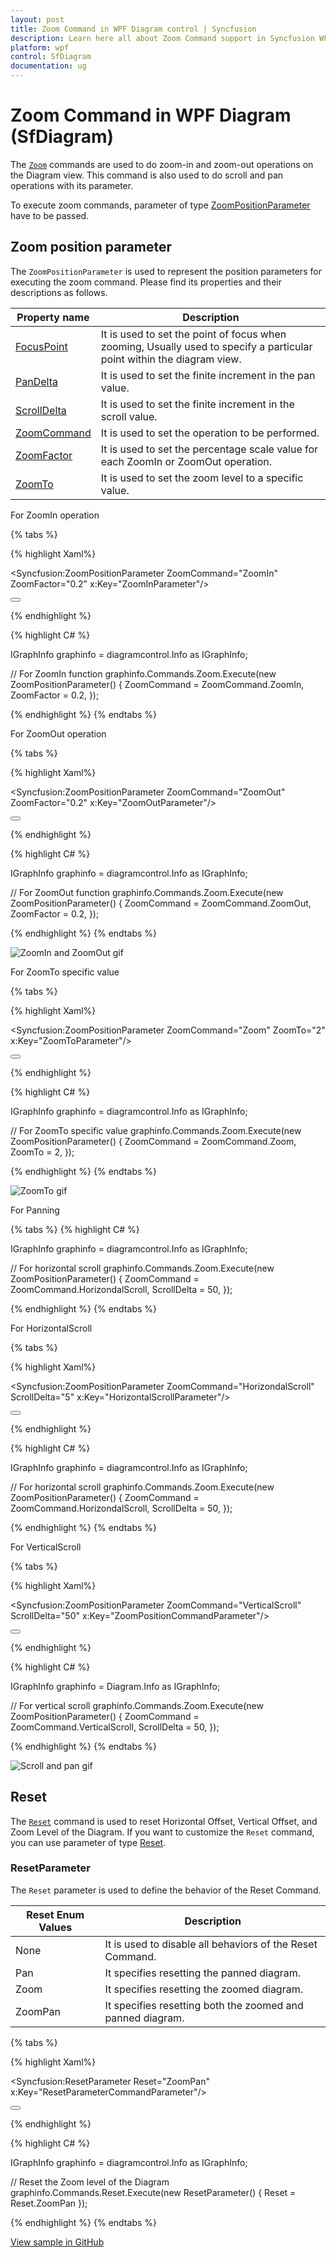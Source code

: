 ```yaml
---
layout: post
title: Zoom Command in WPF Diagram control | Syncfusion
description: Learn here all about Zoom Command support in Syncfusion WPF Diagram (SfDiagram) control, its elements and more.
platform: wpf
control: SfDiagram
documentation: ug
---
```


# Zoom Command in WPF Diagram (SfDiagram)

The [`Zoom`](https://help.syncfusion.com/cr/wpf/Syncfusion.UI.Xaml.Diagram.IDiagramCommands.html#Syncfusion_UI_Xaml_Diagram_IDiagramCommands_Zoom) commands are used to do zoom-in and zoom-out operations on the Diagram view. This command is also used to do scroll and pan operations with its parameter. 

To execute zoom commands, parameter of type [ZoomPositionParameter](https://help.syncfusion.com/cr/wpf/Syncfusion.UI.Xaml.Diagram.ZoomPositionParameter.html) have to be passed.

## Zoom position parameter

The `ZoomPositionParameter` is used to represent the position parameters for executing the zoom command. Please find its properties and their descriptions as follows.

| Property name | Description |
| --- | --- |
| [FocusPoint](https://help.syncfusion.com/cr/wpf/Syncfusion.UI.Xaml.Diagram.ZoomPositionParameter.html#Syncfusion_UI_Xaml_Diagram_ZoomPositionParameter_FocusPoint) | It is used to set the point of focus when zooming, Usually used to specify a particular point within the diagram view. |
| [PanDelta](https://help.syncfusion.com/cr/wpf/Syncfusion.UI.Xaml.Diagram.ZoomPositionParameter.html#Syncfusion_UI_Xaml_Diagram_ZoomPositionParameter_PanDelta) | It is used to set the finite increment in the pan value. |
| [ScrollDelta](https://help.syncfusion.com/cr/wpf/Syncfusion.UI.Xaml.Diagram.ZoomPositionParameter.html#Syncfusion_UI_Xaml_Diagram_ZoomPositionParameter_ScrollDelta) | It is used to set the finite increment in the scroll value. |
| [ZoomCommand](https://help.syncfusion.com/cr/wpf/Syncfusion.UI.Xaml.Diagram.ZoomPositionParameter.html#Syncfusion_UI_Xaml_Diagram_ZoomPositionParameter_ZoomCommand) | It is used to set the operation to be performed. |
| [ZoomFactor](https://help.syncfusion.com/cr/wpf/Syncfusion.UI.Xaml.Diagram.ZoomPositionParameter.html#Syncfusion_UI_Xaml_Diagram_ZoomPositionParameter_ZoomFactor) | It is used to set the percentage scale value for each ZoomIn or ZoomOut operation. |
| [ZoomTo](https://help.syncfusion.com/cr/wpf/Syncfusion.UI.Xaml.Diagram.ZoomPositionParameter.html#Syncfusion_UI_Xaml_Diagram_ZoomPositionParameter_ZoomTo) | It is used to set the zoom level to a specific value. |

For ZoomIn operation

{% tabs %}

{% highlight Xaml%}

<Syncfusion:ZoomPositionParameter ZoomCommand="ZoomIn" ZoomFactor="0.2" x:Key="ZoomInParameter"/>

<Button Height="50" Content="ZoomIn" Name="ZoomIn" Command="Syncfusion:DiagramCommands.Zoom" CommandParameter="{StaticResource ZoomInParameter}"></Button>

{% endhighlight %}

{% highlight C# %}

IGraphInfo graphinfo = diagramcontrol.Info as IGraphInfo;

// For ZoomIn function
graphinfo.Commands.Zoom.Execute(new ZoomPositionParameter()
{
    ZoomCommand = ZoomCommand.ZoomIn,
    ZoomFactor = 0.2,
});

{% endhighlight %}
{% endtabs %}

For ZoomOut operation

{% tabs %}

{% highlight Xaml%}

<Syncfusion:ZoomPositionParameter ZoomCommand="ZoomOut" ZoomFactor="0.2" x:Key="ZoomOutParameter"/>

<Button Height="50" Content="ZoomOut" Name="ZoomOut" Command="Syncfusion:DiagramCommands.Zoom" CommandParameter="{StaticResource ZoomOutParameter}"></Button>

{% endhighlight %}

{% highlight C# %}

IGraphInfo graphinfo = diagramcontrol.Info as IGraphInfo;

// For ZoomOut function
graphinfo.Commands.Zoom.Execute(new ZoomPositionParameter()
{
    ZoomCommand = ZoomCommand.ZoomOut,
    ZoomFactor = 0.2,
});

{% endhighlight %}
{% endtabs %}

![ZoomIn and ZoomOut gif](Commands_Images/Commands_img13.gif)

For ZoomTo specific value

{% tabs %}

{% highlight Xaml%}

<Syncfusion:ZoomPositionParameter ZoomCommand="Zoom" ZoomTo="2" x:Key="ZoomToParameter"/>

<Button Height="50" Content="ZoomTo" Name="ZoomTo" Command="Syncfusion:DiagramCommands.Zoom" CommandParameter="{StaticResource ZoomToParameter}"></Button>

{% endhighlight %}

{% highlight C# %}

IGraphInfo graphinfo = diagramcontrol.Info as IGraphInfo;

// For ZoomTo specific value
graphinfo.Commands.Zoom.Execute(new ZoomPositionParameter()
{
    ZoomCommand = ZoomCommand.Zoom,
    ZoomTo = 2,
});

{% endhighlight %}
{% endtabs %}

![ZoomTo gif](Commands_Images/Commands_img14.gif)

For Panning

{% tabs %}
{% highlight C# %}

IGraphInfo graphinfo = diagramcontrol.Info as IGraphInfo;

// For horizontal scroll
graphinfo.Commands.Zoom.Execute(new ZoomPositionParameter()
{
    ZoomCommand = ZoomCommand.HorizondalScroll,
    ScrollDelta = 50,
});

{% endhighlight %}
{% endtabs %}


For HorizontalScroll

{% tabs %}

{% highlight Xaml%}

<Syncfusion:ZoomPositionParameter ZoomCommand="HorizondalScroll" ScrollDelta="5" x:Key="HorizontalScrollParameter"/>

<Button Height="50" Content="HorizontalScroll" Name="HorizontalScroll" Command="Syncfusion:DiagramCommands.Zoom" CommandParameter="{StaticResource HorizontalScrollParameter}"></Button>

{% endhighlight %}

{% highlight C# %}

IGraphInfo graphinfo = diagramcontrol.Info as IGraphInfo;

// For horizontal scroll
graphinfo.Commands.Zoom.Execute(new ZoomPositionParameter()
{
    ZoomCommand = ZoomCommand.HorizondalScroll,
    ScrollDelta = 50,
});

{% endhighlight %}
{% endtabs %}

For VerticalScroll

{% tabs %}

{% highlight Xaml%}

<Syncfusion:ZoomPositionParameter ZoomCommand="VerticalScroll" ScrollDelta="50"  x:Key="ZoomPositionCommandParameter"/>

<Button Height="50" Content="VerticalScroll" Name="VerticalScroll" Command="Syncfusion:DiagramCommands.Zoom" CommandParameter="{StaticResource ZoomPositionCommandParameter}"></Button>

{% endhighlight %}

{% highlight C# %}

IGraphInfo graphinfo = Diagram.Info as IGraphInfo;

// For vertical scroll
graphinfo.Commands.Zoom.Execute(new ZoomPositionParameter()
{
    ZoomCommand = ZoomCommand.VerticalScroll,
    ScrollDelta = 50,
});

{% endhighlight %}
{% endtabs %}

![Scroll and pan gif](Commands_Images/Commands_img15.gif)

## Reset

The [`Reset`](https://help.syncfusion.com/cr/wpf/Syncfusion.UI.Xaml.Diagram.IDiagramCommands.html#Syncfusion_UI_Xaml_Diagram_IDiagramCommands_Reset) command is used to reset Horizontal Offset, Vertical Offset, and Zoom Level of the Diagram. If you want to customize the `Reset` command, you can use parameter of type [Reset](https://help.syncfusion.com/cr/wpf/Syncfusion.UI.Xaml.Diagram.ResetParameter.html).

### ResetParameter

The `Reset` parameter is used to define the behavior of the Reset Command. 

| Reset Enum Values | Description |
| --- | --- |
| None | It is used to disable all behaviors of the Reset Command. |
| Pan | It specifies resetting the panned diagram. |
| Zoom | It specifies resetting the zoomed diagram. |
| ZoomPan | It specifies resetting both the zoomed and panned diagram. |


{% tabs %}

{% highlight Xaml%}

<Syncfusion:ResetParameter Reset="ZoomPan" x:Key="ResetParameterCommandParameter"/>

<Button Height="50" Content="Reset" Name="Reset" Command="Syncfusion:DiagramCommands.Reset" CommandParameter="{StaticResource ResetParameterCommandParameter}"></Button>

{% endhighlight %}

{% highlight C# %}

IGraphInfo graphinfo = diagramcontrol.Info as IGraphInfo;

// Reset the Zoom level of the Diagram
graphinfo.Commands.Reset.Execute(new ResetParameter() { Reset = Reset.ZoomPan });

{% endhighlight %}
{% endtabs %}

[View sample in GitHub](https://github.com/SyncfusionExamples/WPF-Diagram-Examples/tree/master/Samples/Commands/Zoom%20Command)
